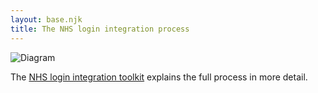 ```yaml
---
layout: base.njk
title: The NHS login integration process
---
```


![Diagram](nhslogin/images/IntegrationProcess_May20.svg)

The [NHS login integration toolkit](https://digital.nhs.uk/services/nhs-login/nhs-login-for-partners-and-developers/nhs-login-integration-toolkit) explains the full process in more detail.

